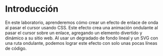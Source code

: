 # Introducción

En este laboratorio, aprenderemos cómo crear un efecto de enlace de onda al pasar el cursor usando CSS. Este efecto crea una animación ondulante al pasar el cursor sobre un enlace, agregando un elemento divertido y dinámico a su sitio web. Al usar un degradado de fondo lineal y un SVG con una ruta ondulante, podemos lograr este efecto con solo unas pocas líneas de código.
